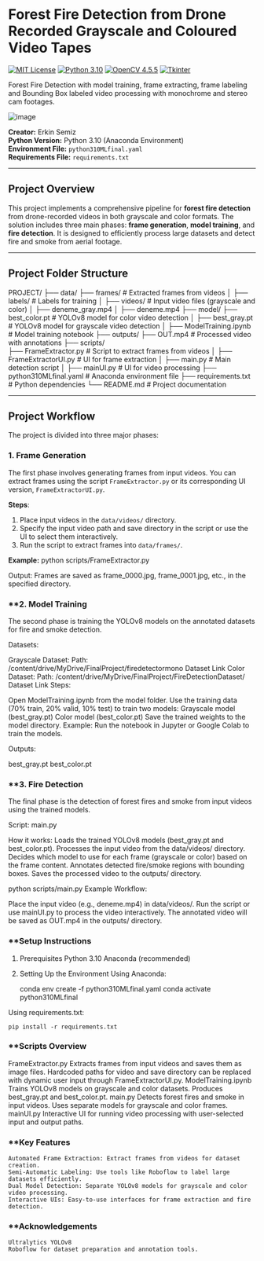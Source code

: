 # Forest Fire Detection from Drone Recorded Grayscale and Coloured Video Tapes

[![MIT License](https://img.shields.io/badge/License-MIT-blue.svg)](https://opensource.org/licenses/MIT)
[![Python 3.10](https://img.shields.io/badge/python-3.10-blue.svg)](https://www.python.org/downloads/release/python-310/)
[![OpenCV 4.5.5](https://img.shields.io/badge/OpenCV-4.5.5-red.svg)](https://pypi.org/project/opencv-python/)
[![Tkinter](https://img.shields.io/badge/Tkinter-8.6-red.svg)](https://docs.python.org/3/library/tkinter.html)

Forest Fire Detection with model training, frame extracting, frame labeling and Bounding Box labeled video processing with monochrome and stereo cam footages.

![image](https://github.com/user-attachments/assets/7261e09d-6e5c-4475-94ad-97ec40599efd)


**Creator:** Erkin Semiz  
**Python Version:** Python 3.10 (Anaconda Environment)  
**Environment File:** `python310MLfinal.yaml`  
**Requirements File:** `requirements.txt`  

---

## **Project Overview**
This project implements a comprehensive pipeline for **forest fire detection** from drone-recorded videos in both grayscale and color formats. The solution includes three main phases: **frame generation**, **model training**, and **fire detection**. It is designed to efficiently process large datasets and detect fire and smoke from aerial footage.

---

## **Project Folder Structure**
PROJECT/ 
├── data/ 
    ├── frames/ # Extracted frames from videos │ 
    ├── labels/ # Labels for training │ 
    ├── videos/ # Input video files (grayscale and color) │ 
        ├── deneme_gray.mp4 │ 
        ├── deneme.mp4 
├── model/ 
    ├── best_color.pt # YOLOv8 model for color video detection │ 
    ├── best_gray.pt # YOLOv8 model for grayscale video detection │ 
    ├── ModelTraining.ipynb # Model training notebook 
├── outputs/ 
    ├── OUT.mp4 # Processed video with annotations 
├── scripts/  
    ├── FrameExtractor.py # Script to extract frames from videos │ 
    ├── FrameExtractorUI.py # UI for frame extraction │ 
    ├── main.py # Main detection script │ 
├── mainUI.py # UI for video processing
├── python310MLfinal.yaml # Anaconda environment file 
├── requirements.txt # Python dependencies 
└── README.md # Project documentation

---

## **Project Workflow**
The project is divided into three major phases:

### **1. Frame Generation**
The first phase involves generating frames from input videos. You can extract frames using the script `FrameExtractor.py` or its corresponding UI version, `FrameExtractorUI.py`.

**Steps**:
1. Place input videos in the `data/videos/` directory.
2. Specify the input video path and save directory in the script or use the UI to select them interactively.
3. Run the script to extract frames into `data/frames/`.

**Example:**
python scripts/FrameExtractor.py

Output:
Frames are saved as frame_0000.jpg, frame_0001.jpg, etc., in the specified directory.

### **2. Model Training
The second phase is training the YOLOv8 models on the annotated datasets for fire and smoke detection.

Datasets:

Grayscale Dataset:
Path: /content/drive/MyDrive/FinalProject/firedetectormono
Dataset Link
Color Dataset:
Path: /content/drive/MyDrive/FinalProject/FireDetectionDataset/
Dataset Link
Steps:

Open ModelTraining.ipynb from the model folder.
Use the training data (70% train, 20% valid, 10% test) to train two models:
Grayscale model (best_gray.pt)
Color model (best_color.pt)
Save the trained weights to the model directory.
Example: Run the notebook in Jupyter or Google Colab to train the models.

Outputs:

best_gray.pt
best_color.pt
### **3. Fire Detection
The final phase is the detection of forest fires and smoke from input videos using the trained models.

Script: main.py

How it works:
    Loads the trained YOLOv8 models (best_gray.pt and best_color.pt).
    Processes the input video from the data/videos/ directory.
    Decides which model to use for each frame (grayscale or color) based on the frame content.
    Annotates detected fire/smoke regions with bounding boxes.
    Saves the processed video to the outputs/ directory.

python scripts/main.py
Example Workflow:

Place the input video (e.g., deneme.mp4) in data/videos/.
Run the script or use mainUI.py to process the video interactively.
The annotated video will be saved as OUT.mp4 in the outputs/ directory.

### **Setup Instructions
1. Prerequisites
    Python 3.10
    Anaconda (recommended)
2. Setting Up the Environment
Using Anaconda:

    conda env create -f python310MLfinal.yaml
    conda activate python310MLfinal

Using requirements.txt:

    pip install -r requirements.txt

### **Scripts Overview
FrameExtractor.py
    Extracts frames from input videos and saves them as image files.
    Hardcoded paths for video and save directory can be replaced with dynamic user input through FrameExtractorUI.py.
ModelTraining.ipynb
    Trains YOLOv8 models on grayscale and color datasets.
    Produces best_gray.pt and best_color.pt.
main.py
    Detects forest fires and smoke in input videos.
    Uses separate models for grayscale and color frames.
mainUI.py
    Interactive UI for running video processing with user-selected input and output paths.

### **Key Features
    Automated Frame Extraction: Extract frames from videos for dataset creation.
    Semi-Automatic Labeling: Use tools like Roboflow to label large datasets efficiently.
    Dual Model Detection: Separate YOLOv8 models for grayscale and color video processing.
    Interactive UIs: Easy-to-use interfaces for frame extraction and fire detection.

### **Acknowledgements
    Ultralytics YOLOv8
    Roboflow for dataset preparation and annotation tools.

